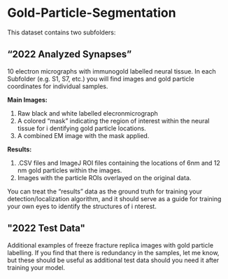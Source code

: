 # Gold-Particle-Segmentation

This dataset contains two subfolders:
## “2022 Analyzed Synapses”

10 electron micrographs with immunogold labelled neural tissue. In each Subfolder (e.g. S1, S7, etc.) you will find images and gold particle coordinates for individual samples.<br>

**Main Images:**
1. Raw black and white labelled elecronmicrograph
2.  A colored “mask” indicating the region of interest within the neural tissue for 	i		dentifying gold 	particle locations.
3. A combined EM image with the mask applied.

**Results:**
1. .CSV files and ImageJ ROI files containing the locations of 6nm and 12 nm gold 		particles within 	the images.
2. Images with the particle ROIs overlayed on the original data.

You can treat the “results” data as the ground truth for training your detection/localization 	algorithm, and it should serve as a guide for training your own eyes to identify the structures of i	nterest.

## "2022 Test Data"

Additional examples of freeze fracture replica images with gold particle labelling.  If you find that there is redundancy in the samples, let me know, but these should be useful as additional test data should you need it after training your model.
